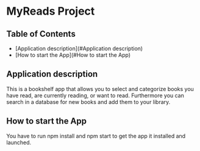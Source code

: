 # MyReads Project


## Table of Contents

* [Application description](#Application description)
* [How to start the App](#How to start the App)

## Application description
This is a bookshelf app that allows you to select and categorize books you have read, are currently reading, or want to read. Furthermore you can search in a database for new books and add them to your library.

## How to start the App

You have to run npm install and npm start to get the app it installed and launched.
